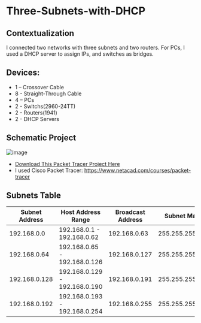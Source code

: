 # Three-Subnets-with-DHCP

## Contextualization
I connected two networks with three subnets and two routers. For PCs, I used a DHCP server to assign IPs, and switches as bridges.

## Devices:
- 1 – Crossover Cable
- 8 - Straight-Through Cable
- 4 – PCs
- 2 - Switchs(2960-24TT)
- 2 - Routers(1941)
- 2 - DHCP Servers

## Schematic Project
![image](https://github.com/KaikyM/Three-Subnets-with-DHCP/assets/127446435/fbbdccc1-5bf7-42f7-b628-7778119a8c20)
- [Download This Packet Tracer Project Here](Three-Subnets-with-DHCP.pkt)
- I used Cisco Packet Tracer: https://www.netacad.com/courses/packet-tracer

## Subnets Table
|Subnet Address|Host Address Range|Broadcast Address|Subnet Mask|
|---|---|---|---|
|192.168.0.0|192.168.0.1 - 192.168.0.62|192.168.0.63|255.255.255.192|
|192.168.0.64|192.168.0.65 - 192.168.0.126|192.168.0.127|255.255.255.192|
|192.168.0.128|192.168.0.129 - 192.168.0.190|192.168.0.191|255.255.255.192|
|192.168.0.192|192.168.0.193 - 192.168.0.254|192.168.0.255|255.255.255.192|

